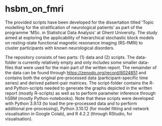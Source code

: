 # hsbm_on_fmri
The provided scripts have been developed for the dissertation titled 'Topic modelling for the stratification of neurological patients' as part of the programme 'MSc. in Statistical Data Analysis' at Ghent University. The study aimed at exploring the applicability of hierarchical stochastic block models on resting-state functional magnetic resonance imaging (RS-fMRI) to cluster participants with known neurological disorders.

The repository consists of two parts: (1) data and (2) scripts. The data-folder is currently relatively empty and only includes some smaller data-files that were used for the main part of the written report. The remainder of the data can be found through https://zenodo.org/record/8024851 and contains both the original pre-processed data (participant-specific time series) and derived patient-pair matrices. The script-folder contains the R- and Python-scripts needed to generate the graphs depicted in the written report (mostly R-scripts) as well as to perform parameter inference through hSBM (mostly Python-notebooks). Note that these scripts were developed with Python 3.9.13 (to load the pre-processed data and to perform additional pre-processing), Python 3.10.12 (for model fitting and network visualisation in Google Colab), and R 4.2.2 (through RStudio, for visualisation).
